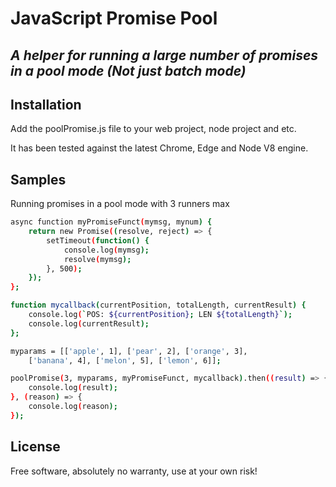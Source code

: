 # JavaScript Promise Pool
## _A helper for running a large number of promises in a pool mode (Not just batch mode)_
## Installation

Add the poolPromise.js file to your web project, node project and etc.

It has been tested against the latest Chrome, Edge and Node V8 engine.

## Samples

Running promises in a pool mode with 3 runners max

```sh
async function myPromiseFunct(mymsg, mynum) {
    return new Promise((resolve, reject) => {
        setTimeout(function() {
            console.log(mymsg);
            resolve(mymsg);
        }, 500);
    });
};

function mycallback(currentPosition, totalLength, currentResult) {
    console.log(`POS: ${currentPosition}; LEN ${totalLength}`);
    console.log(currentResult);
};

myparams = [['apple', 1], ['pear', 2], ['orange', 3],
    ['banana', 4], ['melon', 5], ['lemon', 6]];

poolPromise(3, myparams, myPromiseFunct, mycallback).then((result) => {
    console.log(result);
}, (reason) => {
    console.log(reason);
});
```

## License

Free software, absolutely no warranty, use at your own risk!
